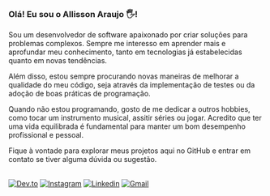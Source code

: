 ### Olá! Eu sou o Allisson Araujo 🖐️!
Sou um desenvolvedor de software apaixonado por criar soluções  para problemas complexos. Sempre me interesso em aprender mais e aprofundar meu conhecimento, tanto em tecnologias já estabelecidas quanto em novas tendências.

Além disso, estou sempre procurando novas maneiras de melhorar a qualidade do meu código, seja através da implementação de testes ou da adoção de boas práticas de programação.

Quando não estou programando, gosto de me dedicar a outros hobbies, como tocar um instrumento musical, assitir séries ou jogar. Acredito que ter uma vida equilibrada é fundamental para manter um bom desempenho profissional e pessoal.

Fique à vontade para explorar meus projetos aqui no GitHub e entrar em contato se tiver alguma dúvida ou sugestão. 
<br>
<br>

[![Dev.to](https://img.shields.io/badge/dev.to-0A0A0A?style=for-the-badge&logo=devdotto&logoColor=white)](https://dev.to/allissonaraujo)
[![Instagram](	https://img.shields.io/badge/Instagram-E4405F?style=for-the-badge&logo=instagram&logoColor=white)](https://instagram.com/alagoano.codes)
[![Linkedin](https://img.shields.io/badge/LinkedIn-0077B5?style=for-the-badge&logo=linkedin&logoColor=white
)](https://www.linkedin.com/in/allissonrafaelaraujo/)
[![Gmail](https://img.shields.io/badge/Gmail-D14836?style=for-the-badge&logo=gmail&logoColor=white)](mailto:allissondebrito@gmail.com)




